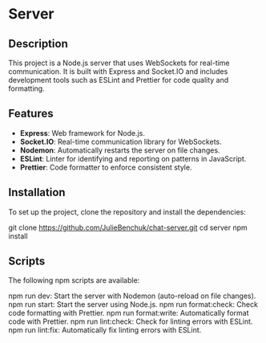# Server

## Description

This project is a Node.js server that uses WebSockets for real-time communication. It is built with Express and Socket.IO and includes development tools such as ESLint and Prettier for code quality and formatting.

## Features

- **Express**: Web framework for Node.js.
- **Socket.IO**: Real-time communication library for WebSockets.
- **Nodemon**: Automatically restarts the server on file changes.
- **ESLint**: Linter for identifying and reporting on patterns in JavaScript.
- **Prettier**: Code formatter to enforce consistent style.

## Installation

To set up the project, clone the repository and install the dependencies:

git clone https://github.com/JulieBenchuk/chat-server.git
cd server
npm install

## Scripts
The following npm scripts are available:

npm run dev: Start the server with Nodemon (auto-reload on file changes).
npm run start: Start the server using Node.js.
npm run format:check: Check code formatting with Prettier.
npm run format:write: Automatically format code with Prettier.
npm run lint:check: Check for linting errors with ESLint.
npm run lint:fix: Automatically fix linting errors with ESLint.


## Usage
Start the server in development mode:
npm run dev
In production, use:
npm start

## Contributing
If you'd like to contribute to this project, please fork the repository and submit a pull request with your changes. Make sure to follow the project's code style and include tests for any new features or fixes.

## Author
Julie Benchuk